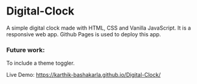 # Digital-Clock

A simple digital clock made with HTML, CSS and Vanilla JavaScript. 
It is a responsive web app. 
Github Pages is used to deploy this app. 

### Future work:

To include a theme toggler.

Live Demo: https://karthik-bashakarla.github.io/Digital-Clock/



